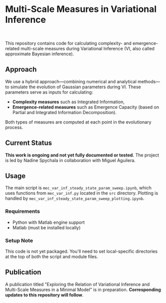 # Multi-Scale Measures in Variational Inference
&nbsp;

This repository contains code for calculating complexity- and emergence-related multi-scale measures during Variational Inference (VI, also called approximate Bayesian inference). 

## Approach

We use a hybrid approach—combining numerical and analytical methods—to simulate the evolution of Gaussian parameters during VI. These parameters serve as inputs for calculating:

- **Complexity measures** such as Integrated Information,
- **Emergence-related measures** such as Emergence Capacity (based on Partial and Integrated Information Decomposition).

Both types of measures are computed at each point in the evolutionary process.

## Current Status

**This work is ongoing and not yet fully documented or tested.** The project is led by Nadine Spychala in collaboration with Miguel Aguilera.

## Usage

The main script is `mec_var_inf_steady_state_param_sweep.ipynb`, which uses functions from `mec_var_inf.py` located in the `src` directory. Plotting is handled by `mec_var_inf_steady_state_param_sweep_plotting.ipynb`.

### Requirements

- Python with Matlab engine support
- Matlab (must be installed locally)

### Setup Note

This code is not yet packaged. You'll need to set local-specific directories at the top of both the script and module files.

## Publication

A publication titled "Exploring the Relation of Variational Inference and Multi-Scale Measures in a Minimal Model" is in preparation. **Corresponding updates to this repository will follow**.
